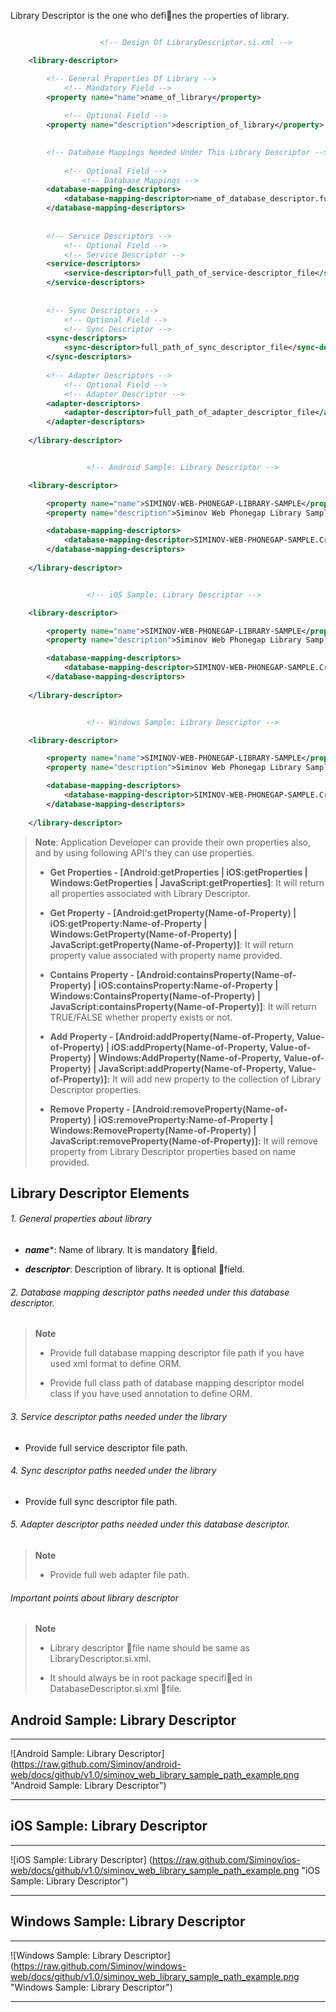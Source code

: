 Library Descriptor is the one who defines the properties of library.

```xml

                    <!-- Design Of LibraryDescriptor.si.xml -->

    <library-descriptor>

        <!-- General Properties Of Library -->
            <!-- Mandatory Field -->
        <property name="name">name_of_library</property>
	
            <!-- Optional Field -->
        <property name="description">description_of_library</property>

	
        <!-- Database Mappings Needed Under This Library Descriptor -->
	
            <!-- Optional Field -->
                <!-- Database Mappings -->
        <database-mapping-descriptors>
            <database-mapping-descriptor>name_of_database_descriptor.full_path_of_database_mapping_descriptor_file</database-mapping-descriptor>
        </database-mapping-descriptors>
	 
	
        <!-- Service Descriptors -->
            <!-- Optional Field -->
            <!-- Service Descriptor -->
        <service-descriptors>
            <service-descriptor>full_path_of_service-descriptor_file</service-descriptor>
        </service-descriptors>
	
	
        <!-- Sync Descriptors -->
            <!-- Optional Field -->
            <!-- Sync Descriptor -->
        <sync-descriptors>
            <sync-descriptor>full_path_of_sync_descriptor_file</sync-descriptor>
        </sync-descriptors>
	
        <!-- Adapter Descriptors -->
            <!-- Optional Field -->
            <!-- Adapter Descriptor -->
        <adapter-descriptors>
            <adapter-descriptor>full_path_of_adapter_descriptor_file</adapter-descriptor>
        </adapter-descriptors>	
		
    </library-descriptor>

```


```xml

                 <!-- Android Sample: Library Descriptor -->

    <library-descriptor>

        <property name="name">SIMINOV-WEB-PHONEGAP-LIBRARY-SAMPLE</property>
        <property name="description">Siminov Web Phonegap Library Sample</property>

        <database-mapping-descriptors>
            <database-mapping-descriptor>SIMINOV-WEB-PHONEGAP-SAMPLE.Credential.si.xml</database-mapping-descriptor>
        </database-mapping-descriptors>
	 
    </library-descriptor>

```


```xml

                 <!-- iOS Sample: Library Descriptor -->

    <library-descriptor>

        <property name="name">SIMINOV-WEB-PHONEGAP-LIBRARY-SAMPLE</property>
        <property name="description">Siminov Web Phonegap Library Sample</property>

        <database-mapping-descriptors>
            <database-mapping-descriptor>SIMINOV-WEB-PHONEGAP-SAMPLE.Credential.si.xml</database-mapping-descriptor>
        </database-mapping-descriptors>
	 
    </library-descriptor>

```


```xml

                 <!-- Windows Sample: Library Descriptor -->

    <library-descriptor>

        <property name="name">SIMINOV-WEB-PHONEGAP-LIBRARY-SAMPLE</property>
        <property name="description">Siminov Web Phonegap Library Sample</property>

        <database-mapping-descriptors>
            <database-mapping-descriptor>SIMINOV-WEB-PHONEGAP-SAMPLE.Credential.si.xml</database-mapping-descriptor>
        </database-mapping-descriptors>
	 
    </library-descriptor>

```

> **Note**: Application Developer can provide their own properties also, and by using following API's they can use properties.
>
> - **Get Properties - [Android:getProperties | iOS:getProperties | Windows:GetProperties | JavaScript:getProperties]**: It will return all properties associated with Library Descriptor.
>
> - **Get Property - [Android:getProperty(Name-of-Property) | iOS:getProperty:Name-of-Property | Windows:GetProperty(Name-of-Property) | JavaScript:getProperty(Name-of-Property)]**: It will return property value associated with property name provided.
>
> - **Contains Property - [Android:containsProperty(Name-of-Property) | iOS:containsProperty:Name-of-Property | Windows:ContainsProperty(Name-of-Property) | JavaScript:containsProperty(Name-of-Property)]**: It will return TRUE/FALSE whether property exists or not.
>
> - **Add Property - [Android:addProperty(Name-of-Property, Value-of-Property) | iOS:addProperty(Name-of-Property, Value-of-Property) | Windows:AddProperty(Name-of-Property, Value-of-Property) | JavaScript:addProperty(Name-of-Property, Value-of-Property)]:** It will add new property to the  collection of Library Descriptor properties.
>
> - **Remove Property - [Android:removeProperty(Name-of-Property) | iOS:removeProperty:Name-of-Property | Windows:RemoveProperty(Name-of-Property) | JavaScript:removeProperty(Name-of-Property)]:** It will remove property from Library Descriptor properties based on name provided.


## Library Descriptor Elements

###### 1. General properties about library

- _**name**_*: Name of library. It is mandatory field.

- _**descriptor**_: Description of library. It is optional field.

###### 2. Database mapping descriptor paths needed under this database descriptor.

> **Note**
>
> - Provide full database mapping descriptor file path if you have used xml format to define ORM.
>
> - Provide full class path of database mapping descriptor model class if you have used annotation to define ORM.


###### 3. Service descriptor paths needed under the library
- Provide full service descriptor file path.


###### 4. Sync descriptor paths needed under the library
- Provide full sync descriptor file path.

###### 5. Adapter descriptor paths needed under this database descriptor.

> **Note**
>
> - Provide full web adapter file path.

###### Important points about library descriptor

> **Note**
>
> - Library descriptor file name should be same as LibraryDescriptor.si.xml.
>
> - It should always be in root package specified in DatabaseDescriptor.si.xml file.

## Android Sample: Library Descriptor

***
![Android Sample: Library Descriptor] (https://raw.github.com/Siminov/android-web/docs/github/v1.0/siminov_web_library_sample_path_example.png "Android Sample: Library Descriptor")
***

## iOS Sample: Library Descriptor

***
![iOS Sample: Library Descriptor] (https://raw.github.com/Siminov/ios-web/docs/github/v1.0/siminov_web_library_sample_path_example.png "iOS Sample: Library Descriptor")
***



## Windows Sample: Library Descriptor

***
![Windows Sample: Library Descriptor] (https://raw.github.com/Siminov/windows-web/docs/github/v1.0/siminov_web_library_sample_path_example.png "Windows Sample: Library Descriptor")
***
